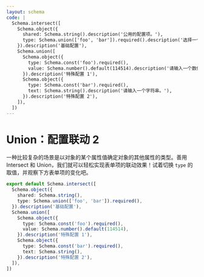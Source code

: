```yaml
---
layout: schema
code: |
  Schema.intersect([
    Schema.object({
      shared: Schema.string().description('公用的配置项。'),
      type: Schema.union(['foo', 'bar']).required().description('选择一个类型。'),
    }).description('基础配置'),
    Schema.union([
      Schema.object({
        type: Schema.const('foo').required(),
        value: Schema.number().default(114514).description('请输入一个数值。'),
      }).description('特殊配置 1'),
      Schema.object({
        type: Schema.const('bar').required(),
        text: Schema.string().description('请输入一个字符串。'),
      }).description('特殊配置 2'),
    ]),
  ])
---
```


# Union：配置联动 2

一种比较复杂的场景是以对象的某个属性值确定对象的其他属性的类型。善用 Intersect 和 Union，我们就可以轻松实现表单项的联动效果！试着切换 `type` 的取值，并观察下方表单项的变化吧。

```ts
export default Schema.intersect([
  Schema.object({
    shared: Schema.string(),
    type: Schema.union(['foo', 'bar']).required(),
  }).description('基础配置'),
  Schema.union([
    Schema.object({
      type: Schema.const('foo').required(),
      value: Schema.number().default(114514),
    }).description('特殊配置 1'),
    Schema.object({
      type: Schema.const('bar').required(),
      text: Schema.string(),
    }).description('特殊配置 2'),
  ]),
])
```
